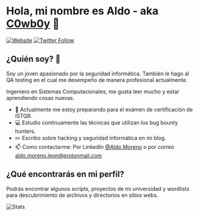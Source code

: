 ### <h1>Hola, mi nombre es Aldo - aka [C0wb0y][website] 👋</h1>

[![Website](https://img.shields.io/website?label=aldomoreno.net&style=for-the-badge&url=https://aldomoreno.net/)](https://aldomoreno.net/)
[![Twitter Follow](https://img.shields.io/twitter/follow/_C0wb0y_?color=1DA1F2&logo=twitter&style=for-the-badge)](https://twitter.com/intent/follow?original_referer=https%3A%2F%2Fgithub.com%2F_C0wb0y_&screen_name=_C0wb0y_)

## ¿Quién soy? 🤔

Soy un joven apasionado por la seguridad informática. También le hago al QA testing en el cual me desempeño de manera profesional actualmente.

Ingeniero en Sistemas Computacionales, me gusta leer mucho y estar aprendiendo cosas nuevas.

- 🔭 Actualmente me estoy preparando para el exámen de certificación de ISTQB.
- 💻 Estudio continuamente las técnicas que utilizan los bug bounty hunters.
- ✏️ Escribo sobre hacking y seguridad informática en mi blog.
- 📫 Como contactarme: Por LinkedIn [@Aldo Moreno](https://www.linkedin.com/in/jose-aldo-moreno-leon/) o por correo aldo.moreno.leon@protonmail.com


## ¿Qué encontrarás en mi perfil?

Podrás encontrar algunos scripts, proyectos de mi universidad y wordlists para descubrimiento de archivos y directorios en sitios webs.

<img src="https://github-readme-stats.vercel.app/api?username=aldo-moreno-leon&show_icons=true&theme=chartreuse-dark" alt="Stats">

[website]: https://aldomoreno.net/
